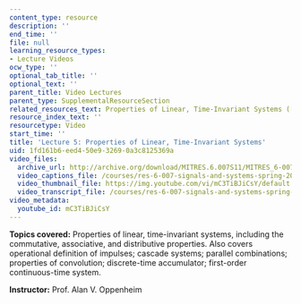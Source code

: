 ```yaml
---
content_type: resource
description: ''
end_time: ''
file: null
learning_resource_types:
- Lecture Videos
ocw_type: ''
optional_tab_title: ''
optional_text: ''
parent_title: Video Lectures
parent_type: SupplementalResourceSection
related_resources_text: Properties of Linear, Time-Invariant Systems ([PDF](/courses/res-6-007-signals-and-systems-spring-2011/resources/mitres_6_007s11_lec05))
resource_index_text: ''
resourcetype: Video
start_time: ''
title: 'Lecture 5: Properties of Linear, Time-Invariant Systems'
uid: 1fd161b6-eed4-50e9-3269-0a3c8125369a
video_files:
  archive_url: http://archive.org/download/MITRES.6.007S11/MITRES_6-007S11lec05_300k.mp4
  video_captions_file: /courses/res-6-007-signals-and-systems-spring-2011/0234dba516a55c30b0b477824c6eb7b1_mC3TiBJiCsY.vtt
  video_thumbnail_file: https://img.youtube.com/vi/mC3TiBJiCsY/default.jpg
  video_transcript_file: /courses/res-6-007-signals-and-systems-spring-2011/7cb1b42ee9eed3b7e2a45fd52a10fcab_mC3TiBJiCsY.pdf
video_metadata:
  youtube_id: mC3TiBJiCsY
---
```


**Topics covered:** Properties of linear, time-invariant systems, including the commutative, associative, and distributive properties. Also covers operational definition of impulses; cascade systems; parallel combinations; properties of convolution; discrete-time accumulator; first-order continuous-time system.

**Instructor:** Prof. Alan V. Oppenheim



